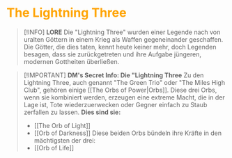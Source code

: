# <font color = "orange">The Lightning Three</font>

>[!INFO] **LORE**
>Die "Lightning Three" wurden einer Legende nach von uralten Göttern in einem Krieg als Waffen gegeneinander geschaffen. Die Götter, die dies taten, kennt heute keiner mehr, doch Legenden besagen, dass sie zurückgetreten und ihre Aufgabe jüngeren, modernen Gottheiten überließen. 

>[!IMPORTANT] **DM's Secret Info: Die "Lightning Three**
>Zu den Lightning Three, auch genannt "The Green Trio" oder "The Miles High Club", gehören einige [[The Orbs of Power|Orbs]]. Diese drei Orbs, wenn sie kombiniert werden, erzeugen eine extreme Macht, die in der Lage ist, Tote wiederzuerwecken oder Gegner einfach zu Staub zerfallen zu lassen.
>**Dies sind sie:**
>- [[The Orb of Light]]
>- [[Orb of Darkness]]
>Diese beiden Orbs bündeln ihre Kräfte in den mächtigsten der drei:
>- [[Orb of Life]]


